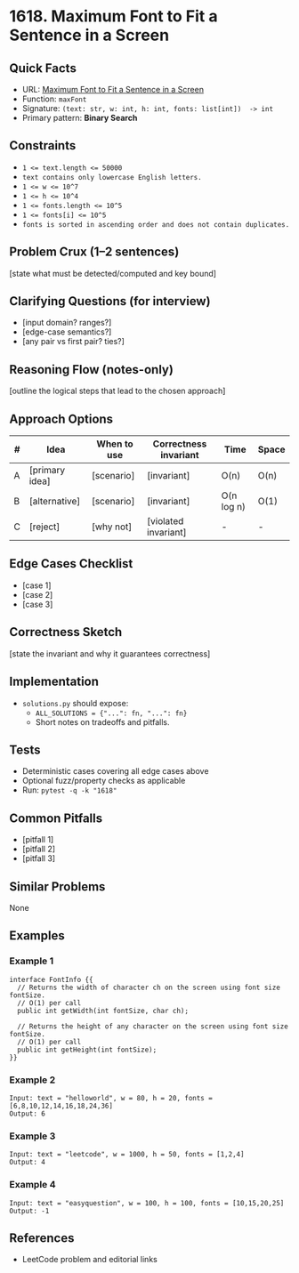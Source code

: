 # 1618. Maximum Font to Fit a Sentence in a Screen

## Quick Facts

- URL:
  [Maximum Font to Fit a Sentence in a Screen](https://leetcode.com/problems/maximum-font-to-fit-a-sentence-in-a-screen/)
- Function: `maxFont`
- Signature: `(text: str, w: int, h: int, fonts: list[int])  -> int`
- Primary pattern: **Binary Search**

## Constraints

- `1 <= text.length <= 50000`
- `text contains only lowercase English letters.`
- `1 <= w <= 10^7`
- `1 <= h <= 10^4`
- `1 <= fonts.length <= 10^5`
- `1 <= fonts[i] <= 10^5`
- `fonts is sorted in ascending order and does not contain duplicates.`

## Problem Crux (1–2 sentences)

[state what must be detected/computed and key bound]

## Clarifying Questions (for interview)

- [input domain? ranges?]
- [edge-case semantics?]
- [any pair vs first pair? ties?]

## Reasoning Flow (notes-only)

[outline the logical steps that lead to the chosen approach]

## Approach Options

| #   | Idea           | When to use | Correctness invariant | Time       | Space |
| --- | -------------- | ----------- | --------------------- | ---------- | ----- |
| A   | [primary idea] | [scenario]  | [invariant]           | O(n)       | O(n)  |
| B   | [alternative]  | [scenario]  | [invariant]           | O(n log n) | O(1)  |
| C   | [reject]       | [why not]   | [violated invariant]  | -          | -     |

## Edge Cases Checklist

- [case 1]
- [case 2]
- [case 3]

## Correctness Sketch

[state the invariant and why it guarantees correctness]

## Implementation

- `solutions.py` should expose:
    - `ALL_SOLUTIONS = {"...": fn, "...": fn}`
    - Short notes on tradeoffs and pitfalls.

## Tests

- Deterministic cases covering all edge cases above
- Optional fuzz/property checks as applicable
- Run: `pytest -q -k "1618"`

## Common Pitfalls

- [pitfall 1]
- [pitfall 2]
- [pitfall 3]

## Similar Problems

None

## Examples

### Example 1

```text
interface FontInfo {{
  // Returns the width of character ch on the screen using font size fontSize.
  // O(1) per call
  public int getWidth(int fontSize, char ch);

  // Returns the height of any character on the screen using font size fontSize.
  // O(1) per call
  public int getHeight(int fontSize);
}}
```

### Example 2

```text
Input: text = "helloworld", w = 80, h = 20, fonts = [6,8,10,12,14,16,18,24,36]
Output: 6
```

### Example 3

```text
Input: text = "leetcode", w = 1000, h = 50, fonts = [1,2,4]
Output: 4
```

### Example 4

```text
Input: text = "easyquestion", w = 100, h = 100, fonts = [10,15,20,25]
Output: -1
```

## References

- LeetCode problem and editorial links
